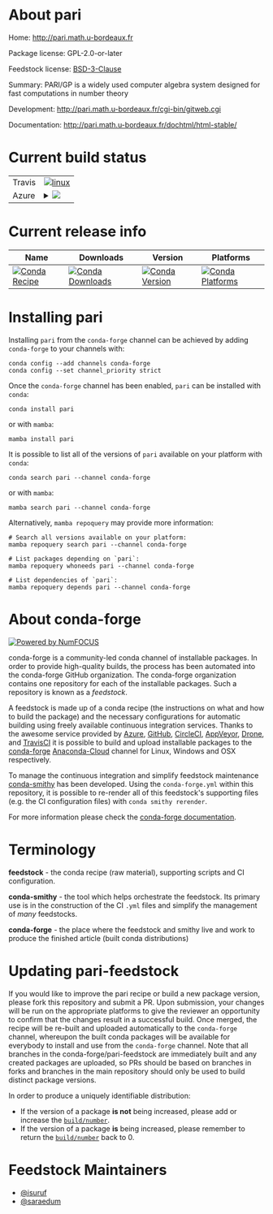 About pari
==========

Home: http://pari.math.u-bordeaux.fr

Package license: GPL-2.0-or-later

Feedstock license: [BSD-3-Clause](https://github.com/conda-forge/pari-feedstock/blob/main/LICENSE.txt)

Summary: PARI/GP is a widely used computer algebra system designed for fast computations in number theory

Development: http://pari.math.u-bordeaux.fr/cgi-bin/gitweb.cgi

Documentation: http://pari.math.u-bordeaux.fr/dochtml/html-stable/

Current build status
====================


<table><tr>
    <td>Travis</td>
    <td>
      <a href="https://app.travis-ci.com/conda-forge/pari-feedstock">
        <img alt="linux" src="https://img.shields.io/travis/com/conda-forge/pari-feedstock/main.svg?label=Linux">
      </a>
    </td>
  </tr>
    
  <tr>
    <td>Azure</td>
    <td>
      <details>
        <summary>
          <a href="https://dev.azure.com/conda-forge/feedstock-builds/_build/latest?definitionId=755&branchName=main">
            <img src="https://dev.azure.com/conda-forge/feedstock-builds/_apis/build/status/pari-feedstock?branchName=main">
          </a>
        </summary>
        <table>
          <thead><tr><th>Variant</th><th>Status</th></tr></thead>
          <tbody><tr>
              <td>linux_64_variantpthread</td>
              <td>
                <a href="https://dev.azure.com/conda-forge/feedstock-builds/_build/latest?definitionId=755&branchName=main">
                  <img src="https://dev.azure.com/conda-forge/feedstock-builds/_apis/build/status/pari-feedstock?branchName=main&jobName=linux&configuration=linux%20linux_64_variantpthread" alt="variant">
                </a>
              </td>
            </tr><tr>
              <td>linux_64_variantsingle</td>
              <td>
                <a href="https://dev.azure.com/conda-forge/feedstock-builds/_build/latest?definitionId=755&branchName=main">
                  <img src="https://dev.azure.com/conda-forge/feedstock-builds/_apis/build/status/pari-feedstock?branchName=main&jobName=linux&configuration=linux%20linux_64_variantsingle" alt="variant">
                </a>
              </td>
            </tr><tr>
              <td>linux_aarch64_variantpthread</td>
              <td>
                <a href="https://dev.azure.com/conda-forge/feedstock-builds/_build/latest?definitionId=755&branchName=main">
                  <img src="https://dev.azure.com/conda-forge/feedstock-builds/_apis/build/status/pari-feedstock?branchName=main&jobName=linux&configuration=linux%20linux_aarch64_variantpthread" alt="variant">
                </a>
              </td>
            </tr><tr>
              <td>linux_aarch64_variantsingle</td>
              <td>
                <a href="https://dev.azure.com/conda-forge/feedstock-builds/_build/latest?definitionId=755&branchName=main">
                  <img src="https://dev.azure.com/conda-forge/feedstock-builds/_apis/build/status/pari-feedstock?branchName=main&jobName=linux&configuration=linux%20linux_aarch64_variantsingle" alt="variant">
                </a>
              </td>
            </tr><tr>
              <td>linux_ppc64le_variantpthread</td>
              <td>
                <a href="https://dev.azure.com/conda-forge/feedstock-builds/_build/latest?definitionId=755&branchName=main">
                  <img src="https://dev.azure.com/conda-forge/feedstock-builds/_apis/build/status/pari-feedstock?branchName=main&jobName=linux&configuration=linux%20linux_ppc64le_variantpthread" alt="variant">
                </a>
              </td>
            </tr><tr>
              <td>linux_ppc64le_variantsingle</td>
              <td>
                <a href="https://dev.azure.com/conda-forge/feedstock-builds/_build/latest?definitionId=755&branchName=main">
                  <img src="https://dev.azure.com/conda-forge/feedstock-builds/_apis/build/status/pari-feedstock?branchName=main&jobName=linux&configuration=linux%20linux_ppc64le_variantsingle" alt="variant">
                </a>
              </td>
            </tr><tr>
              <td>osx_64_variantpthread</td>
              <td>
                <a href="https://dev.azure.com/conda-forge/feedstock-builds/_build/latest?definitionId=755&branchName=main">
                  <img src="https://dev.azure.com/conda-forge/feedstock-builds/_apis/build/status/pari-feedstock?branchName=main&jobName=osx&configuration=osx%20osx_64_variantpthread" alt="variant">
                </a>
              </td>
            </tr><tr>
              <td>osx_64_variantsingle</td>
              <td>
                <a href="https://dev.azure.com/conda-forge/feedstock-builds/_build/latest?definitionId=755&branchName=main">
                  <img src="https://dev.azure.com/conda-forge/feedstock-builds/_apis/build/status/pari-feedstock?branchName=main&jobName=osx&configuration=osx%20osx_64_variantsingle" alt="variant">
                </a>
              </td>
            </tr>
          </tbody>
        </table>
      </details>
    </td>
  </tr>
</table>

Current release info
====================

| Name | Downloads | Version | Platforms |
| --- | --- | --- | --- |
| [![Conda Recipe](https://img.shields.io/badge/recipe-pari-green.svg)](https://anaconda.org/conda-forge/pari) | [![Conda Downloads](https://img.shields.io/conda/dn/conda-forge/pari.svg)](https://anaconda.org/conda-forge/pari) | [![Conda Version](https://img.shields.io/conda/vn/conda-forge/pari.svg)](https://anaconda.org/conda-forge/pari) | [![Conda Platforms](https://img.shields.io/conda/pn/conda-forge/pari.svg)](https://anaconda.org/conda-forge/pari) |

Installing pari
===============

Installing `pari` from the `conda-forge` channel can be achieved by adding `conda-forge` to your channels with:

```
conda config --add channels conda-forge
conda config --set channel_priority strict
```

Once the `conda-forge` channel has been enabled, `pari` can be installed with `conda`:

```
conda install pari
```

or with `mamba`:

```
mamba install pari
```

It is possible to list all of the versions of `pari` available on your platform with `conda`:

```
conda search pari --channel conda-forge
```

or with `mamba`:

```
mamba search pari --channel conda-forge
```

Alternatively, `mamba repoquery` may provide more information:

```
# Search all versions available on your platform:
mamba repoquery search pari --channel conda-forge

# List packages depending on `pari`:
mamba repoquery whoneeds pari --channel conda-forge

# List dependencies of `pari`:
mamba repoquery depends pari --channel conda-forge
```


About conda-forge
=================

[![Powered by
NumFOCUS](https://img.shields.io/badge/powered%20by-NumFOCUS-orange.svg?style=flat&colorA=E1523D&colorB=007D8A)](https://numfocus.org)

conda-forge is a community-led conda channel of installable packages.
In order to provide high-quality builds, the process has been automated into the
conda-forge GitHub organization. The conda-forge organization contains one repository
for each of the installable packages. Such a repository is known as a *feedstock*.

A feedstock is made up of a conda recipe (the instructions on what and how to build
the package) and the necessary configurations for automatic building using freely
available continuous integration services. Thanks to the awesome service provided by
[Azure](https://azure.microsoft.com/en-us/services/devops/), [GitHub](https://github.com/),
[CircleCI](https://circleci.com/), [AppVeyor](https://www.appveyor.com/),
[Drone](https://cloud.drone.io/welcome), and [TravisCI](https://travis-ci.com/)
it is possible to build and upload installable packages to the
[conda-forge](https://anaconda.org/conda-forge) [Anaconda-Cloud](https://anaconda.org/)
channel for Linux, Windows and OSX respectively.

To manage the continuous integration and simplify feedstock maintenance
[conda-smithy](https://github.com/conda-forge/conda-smithy) has been developed.
Using the ``conda-forge.yml`` within this repository, it is possible to re-render all of
this feedstock's supporting files (e.g. the CI configuration files) with ``conda smithy rerender``.

For more information please check the [conda-forge documentation](https://conda-forge.org/docs/).

Terminology
===========

**feedstock** - the conda recipe (raw material), supporting scripts and CI configuration.

**conda-smithy** - the tool which helps orchestrate the feedstock.
                   Its primary use is in the construction of the CI ``.yml`` files
                   and simplify the management of *many* feedstocks.

**conda-forge** - the place where the feedstock and smithy live and work to
                  produce the finished article (built conda distributions)


Updating pari-feedstock
=======================

If you would like to improve the pari recipe or build a new
package version, please fork this repository and submit a PR. Upon submission,
your changes will be run on the appropriate platforms to give the reviewer an
opportunity to confirm that the changes result in a successful build. Once
merged, the recipe will be re-built and uploaded automatically to the
`conda-forge` channel, whereupon the built conda packages will be available for
everybody to install and use from the `conda-forge` channel.
Note that all branches in the conda-forge/pari-feedstock are
immediately built and any created packages are uploaded, so PRs should be based
on branches in forks and branches in the main repository should only be used to
build distinct package versions.

In order to produce a uniquely identifiable distribution:
 * If the version of a package **is not** being increased, please add or increase
   the [``build/number``](https://docs.conda.io/projects/conda-build/en/latest/resources/define-metadata.html#build-number-and-string).
 * If the version of a package **is** being increased, please remember to return
   the [``build/number``](https://docs.conda.io/projects/conda-build/en/latest/resources/define-metadata.html#build-number-and-string)
   back to 0.

Feedstock Maintainers
=====================

* [@isuruf](https://github.com/isuruf/)
* [@saraedum](https://github.com/saraedum/)

